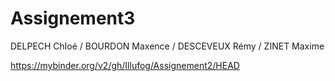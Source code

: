 # Assignement3

DELPECH Chloé / BOURDON Maxence / DESCEVEUX Rémy / ZINET Maxime

https://mybinder.org/v2/gh/Illufog/Assignement2/HEAD
